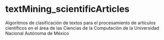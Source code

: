 # textMining_scientificArticles
Algoritmos de clasificación de textos para el procesamiento de artículos científicos en el área de las Ciencias de la Computación de la Universidad Nacional Autónoma de México
